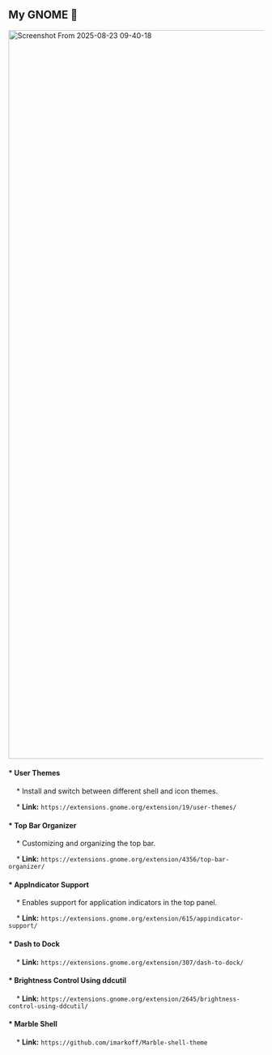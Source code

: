 ## My GNOME 🐧


<img width="2560" height="1440" alt="Screenshot From 2025-08-23 09-40-18" src="https://github.com/user-attachments/assets/5cf7060e-5d48-4d71-a4e4-c480710f2be3" />


#### * **User Themes**

    * Install and switch between different shell and icon themes.

    * **Link:** `https://extensions.gnome.org/extension/19/user-themes/`



#### * **Top Bar Organizer**

    * Customizing and organizing the top bar.

    * **Link:** `https://extensions.gnome.org/extension/4356/top-bar-organizer/`



#### * **AppIndicator Support**

    * Enables support for application indicators in the top panel.

    * **Link:** `https://extensions.gnome.org/extension/615/appindicator-support/`



#### * **Dash to Dock**

    * **Link:** `https://extensions.gnome.org/extension/307/dash-to-dock/`



#### * **Brightness Control Using ddcutil**

    * **Link:** `https://extensions.gnome.org/extension/2645/brightness-control-using-ddcutil/`



#### * **Marble Shell**

    * **Link:** `https://github.com/imarkoff/Marble-shell-theme`
